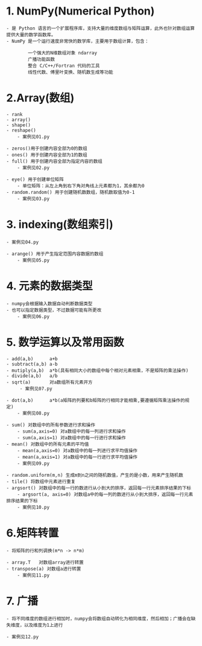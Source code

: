 # 1. NumPy(Numerical Python) 
    - 是 Python 语言的一个扩展程序库，支持大量的维度数组与矩阵运算，此外也针对数组运算提供大量的数学函数库。
    - NumPy 是一个运行速度非常快的数学库，主要用于数组计算，包含：

            一个强大的N维数组对象 ndarray
            广播功能函数
            整合 C/C++/Fortran 代码的工具
            线性代数、傅里叶变换、随机数生成等功能

# 2.Array(数组)
    - rank
    - array()
    - shape()
    - reshape()
        - 案例见01.py

    - zeros()用于创建内容全部为0的数组
    - ones() 用于创建内容全部为1的数组
    - full() 用于创建内容全部为指定内容的数组
        - 案例见02.py
    
    - eye() 用于创建单位矩阵
        - 单位矩阵：从左上角到右下角对角线上元素都为1，其余都为0
    - random.random() 用于创建随机数数组，随机数取值为0-1
        - 案例见03.py

# 3. indexing(数组索引)
    - 案例见04.py

    - arange() 用于产生指定范围内容数据的数组
        - 案例见05.py
    
# 4. 元素的数据类型
    - numpy会根据输入数据自动判断数据类型
    - 也可以指定数据类型，不过数据可能有所更改
        - 案例见06.py

# 5. 数学运算以及常用函数
    - add(a,b)      a+b
    - subtract(a,b) a-b
    - mutiply(a,b)  a*b(具有相同大小的数组中每个相对元素相乘，不是矩阵的乘法操作)
    - divide(a,b)   a/b
    - sqrt(a)       对a数组所有元素开方
         - 案例见07.py

    - dot(a,b)      a*b(a矩阵的列要和b矩阵的行相同才能相乘,要遵循矩阵乘法操作的规定)
        - 案例见08.py
    
    - sum() 对数组中的所有参数进行求和操作
        - sum(a,axis=0) 对a数组中的每一列进行求和操作
        - sum(a,axis=1) 对a数组中的每一行进行求和操作
    - mean() 对数组中的所有元素的平均值
        - mean(a,axis=0) 对a数组中的每一列进行求平均值操作
        - mean(a,axis=1) 对a数组中的每一行进行求平均值操作
        - 案例见09.py

    - random.uniform(m,n) 生成m到n之间的随机数值，产生的是小数，用来产生随机数
    - tile() 将数组中元素进行重复
    - argsort() 对数组中的每一行的数进行从小到大的排序，返回每一行元素排序结果的下标
        - argsort(a, axis=0) 对数组a中的每一列的数进行从小到大排序，返回每一行元素排序结果的下标
        - 案例见10.py

# 6.矩阵转置
    - 将矩阵的行和列调换(m*n -> n*m)

    - array.T   对数组array进行转置
    - transpose(a) 对数组a进行转置
        - 案例见11.py

# 7. 广播
    - 将不同维度的数组进行相加时，numpy会将数组自动转化为相同维度，然后相加；广播会在缺失维度，以及维度为1上进行

    - 案例见12.py